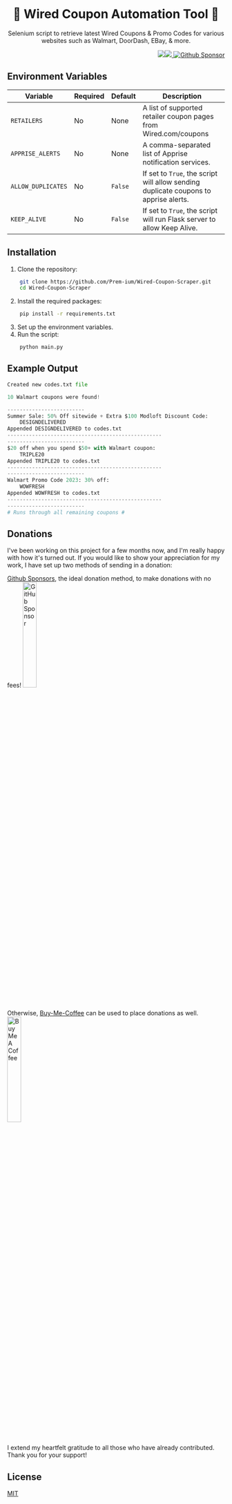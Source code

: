 <h1 align="center">🛒 Wired Coupon Automation Tool 💸 </h1>

<p align="center">Selenium script to retrieve latest Wired Coupons & Promo Codes for various websites such as Walmart, DoorDash, EBay, & more.</p>

<p align="right"> 
        <img src="https://img.shields.io/badge/python-3670A0?style=for-the-badge&logo=python&logoColor=ffdd54"/><img src="https://img.shields.io/badge/-selenium-%43B02A?style=for-the-badge&logo=selenium&logoColor=white"/><a href="https://github.com/sponsors/Prem-ium" target="_blank">
        <img src="https://img.shields.io/badge/sponsor-30363D?style=for-the-badge&logo=GitHub-Sponsors&logoColor=#EA4AA" alt="Github Sponsor"/></a>
</p>

## Environment Variables 
| Variable         | Required | Default | Description |
| ---------------- | -------- | ------- | ----------- |
| `RETAILERS` | No       | None    | A list of supported retailer coupon pages from Wired.com/coupons |
| `APPRISE_ALERTS` | No       | None    | A comma-separated list of Apprise notification services. |
| `ALLOW_DUPLICATES` | No    | `False` | If set to `True`, the script will allow sending duplicate coupons to apprise alerts. |
| `KEEP_ALIVE` | No    | `False` | If set to `True`, the script will run Flask server to allow Keep Alive. |

## Installation
1. Clone the repository:
```bash
    git clone https://github.com/Prem-ium/Wired-Coupon-Scraper.git
    cd Wired-Coupon-Scraper
```
2. Install the required packages:
```bash
    pip install -r requirements.txt
```
3. Set up the environment variables.
4. Run the script:
``` bash
    python main.py
```


## Example Output

```Python
Created new codes.txt file

10 Walmart coupons were found!

-------------------------
Summer Sale: 50% Off sitewide + Extra $100 Modloft Discount Code:
	DESIGNDELIVERED	
Appended DESIGNDELIVERED to codes.txt
--------------------------------------------------
-------------------------
$20 off when you spend $50+ with Walmart coupon:
	TRIPLE20	
Appended TRIPLE20 to codes.txt
--------------------------------------------------
-------------------------
Walmart Promo Code 2023: 30% off:
	WOWFRESH	
Appended WOWFRESH to codes.txt
--------------------------------------------------
-------------------------
# Runs through all remaining coupons #
```


## Donations

I've been working on this project for a few months now, and I'm really happy with how it's turned out. 
If you would like to show your appreciation for my work, I have set up two methods of sending in a donation: 

<a href="https://github.com/sponsors/Prem-ium">Github Sponsors</a>, the ideal donation method, to make donations with no fees!
<a href="https://github.com/sponsors/Prem-ium" target="_blank">
        <img src="https://img.shields.io/badge/sponsor-30363D?style=for-the-badge&logo=GitHub-Sponsors&logoColor=#EA4AAA" alt="GitHub Sponsor" img width="25%">
</a>

Otherwise, <a href="https://www.buymeacoffee.com/prem.ium">Buy-Me-Coffee</a> can be used to place donations as well. 
<a href="https://www.buymeacoffee.com/prem.ium" target="_blank">
        <img src="https://raw.githubusercontent.com/Prem-ium/youtube-analytics-bot/main/output-examples/media/coffee-logo.png" alt="Buy Me A Coffee" img width="25%">
</a>

I extend my heartfelt gratitude to all those who have already contributed. 
Thank you for your support!

## License

[MIT](https://choosealicense.com/licenses/mit/)

